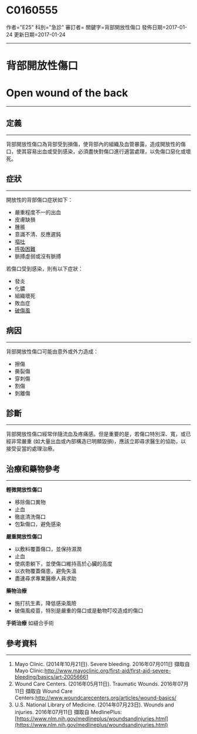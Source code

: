 # C0160555
作者="E25"
科別="急診"
審訂者=
關鍵字=背部開放性傷口
發佈日期=2017-01-24
更新日期=2017-01-24

----------
# 背部開放性傷口
# Open wound of the back
----------
## 定義
----------

背部開放性傷口為背部受到損傷，使背部內的組織及血管暴露，造成開放性的傷口，使其容易出血或受到感染，必須盡快對傷口進行適當處理，以免傷口惡化或壞死。

## 症狀
----------

開放性的背部傷口症狀如下：

- 嚴重程度不一的出血
- 皮膚缺損
- 腫脹
- 意識不清、反應遲鈍
- [嘔吐](C0042963)
- [呼吸困難](C0013404)
- 脈搏虛弱或沒有脈搏

若傷口受到感染，則有以下症狀：

- 發炎
- 化膿
- 組織壞死
- 敗血症
- [破傷風](C0039614)
## 病因
----------

背部開放性傷口可能由意外或外力造成：

- 擦傷
- 撕裂傷
- 穿刺傷
- 割傷
- 剝離傷
## 診斷
----------

背部開放性傷口經常伴隨流血及疼痛感。但是重要的是，若傷口特別深、寬，或已經非常嚴重 (如大量出血或內部構造已明顯毀損)，應該立即尋求醫生的協助，以接受妥當的處理治療。

## 治療和藥物參考
----------

**輕微開放性傷口**

- 移除傷口異物
- 止血
- 徹底清洗傷口
- 包紮傷口，避免感染

**嚴重開放性傷口**

- 以敷料覆蓋傷口，並保持濕潤
- 止血
- 使病患躺下，並使傷口維持高於心臟的高度
- 以衣物覆蓋傷患，避免失溫
- 盡速尋求專業醫療人員求助

**藥物治療**

- 施打抗生素，降低感染風險
- 破傷風疫苗，特別是嚴重的傷口或是動物叮咬造成的傷口

**手術治療**
如縫合手術

## 參考資料
----------
1. Mayo Clinic. (2014年10月21日). Severe bleeding. 2016年07月011日 擷取自 Mayo Clinic:http://www.mayoclinic.org/first-aid/first-aid-severe-bleeding/basics/art-20056661
2. Wound Care Centers. (2016年05月11日). Traumatic Wounds. 2016年07月11日 擷取自 Wound Care Centers:http://www.woundcarecenters.org/articles/wound-basics/
3. U.S. National Library of Medicine. (2014年07月23日). Wounds and injuries. 2016年07月11日 擷取自 MedlinePlus:[https://www.nlm.nih.gov/medlineplus/woundsandinjuries.html](https://www.nlm.nih.gov/medlineplus/woundsandinjuries.html)

